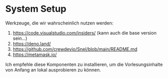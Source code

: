 # System Setup

Werkzeuge, die wir wahrscheinlich nutzen werden:  

1. https://code.visualstudio.com/insiders/ (kann auch die base version sein...)   
2. https://deno.land/   
3. https://github.com/crewdevio/Snel/blob/main/README.md    
4. https://metamask.io/   


Ich empfehle diese Komponenten zu installieren, um die Vorlesungsinhalte von Anfang an lokal ausprobieren zu können.

